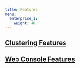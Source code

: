 ```yaml
---
title: Features
menu:
  enterprise_1:
    weight: 40
---
```


## [Clustering Features](/enterprise/v1.0/features/clustering-features/)
## [Web Console Features](/enterprise/v1.0/features/web-console-features/)
